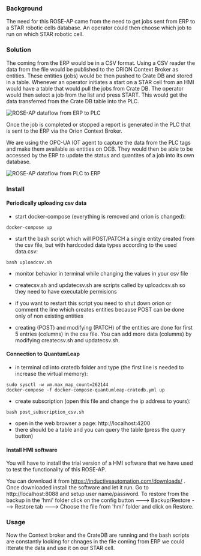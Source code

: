### Background
The need for this ROSE-AP came from the need to get jobs sent from ERP to a STAR robotic cells database. 
An operator could then choose which job to run on which STAR robotic cell. 

### Solution 
The coming from the ERP would be in a CSV format. Using a CSV reader the data from the file would be published
to the ORION Context Broker as entities. These entities (jobs) would be then pushed to Crate DB and stored in a table. 
Whenever an operator initiates a start on a STAR cell from an HMI would have a table that would pull the jobs from 
Crate DB. The operator would then select a job from the list and press START. This would get the data transferred from 
the Crate DB table into the PLC. 

![ROSE-AP dataflow from ERP to PLC](https://i.ibb.co/L1v669T/ROSE-AP-1.jpg) 

Once the job is completed or stopped a report is generated in the PLC that is sent to the ERP via the Orion Context Broker. 

We are using the OPC-UA IOT agent to capture the data from the PLC tags and make them available as entities on OCB. 
They would then be able to be accessed by the ERP to update the status and quantites of a job into its own database. 

![ROSE-AP dataflow from PLC to ERP](https://i.ibb.co/dDB91Bh/ROSE-AP-2.jpg)

### Install 

#### Periodically uploading csv data

- start docker-compose (everything is removed and orion is changed):
```
docker-compose up
```
- start the bash script which will POST/PATCH a single entity created from the csv file, but with hardcoded data types according to the used data.csv:
```
bash uploadcsv.sh
```
- monitor behavior in terminal while changing the values in your csv file

- createcsv.sh and updatecsv.sh are scripts called by uploadcsv.sh so they need to have executable permisions

- if you want to restart this script you need to shut down orion or comment the line which creates entities because POST can be done only of non existing entities

- creating (POST) and modifying (PATCH) of the entities are done for first 5 entries (columns) in the csv file. You can add more data (columns) by modifying createcsv.sh and updatecsv.sh. 

#### Connection to QuantumLeap

- in terminal cd into cratedb folder and type (the first line is needed to increase the virtual memory):
```
sudo sysctl -w vm.max_map_count=262144
docker-compose -f docker-compose-quantumleap-cratedb.yml up
```
- create subscription (open this file and change the ip address to yours):
```
bash post_subscription_csv.sh
```
- open in the web browser a page: http://localhost:4200
- there should be a table and you can query the table (press the query button)

#### Install HMI software 

You will have to install the trial version of a HMI software that we have used to test the functionality of this ROSE-AP. 

You can download it from https://inductiveautomation.com/downloads/ . Once downloaded install the software and let it run. 
Go to http://localhost:8088 and setup user name/password. 
To restore from the backup in the 'hmi' folder click on the config button ---> Backup/Restore ---> Restore tab ---> Choose the file from 'hmi' folder and click on Restore.

### Usage

Now the Context broker and the CrateDB are running and the bash scripts are constantly looking for chnages in the file coming from ERP we could itterate the data and use it on our STAR cell. 